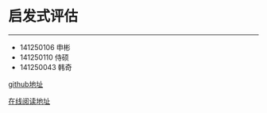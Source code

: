 # 启发式评估

---

* 141250106 申彬
* 141250110 侍硕
* 141250043 韩奇

[github地址](https://github.com/NjuHumanComputer/HeuristicEvaluation)

[在线阅读地址](http://115.159.41.136:8080/HeuristicEvaluation)

